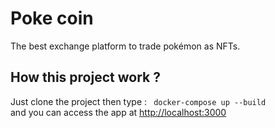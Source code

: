 # Poke coin

The best exchange platform to trade pokémon as NFTs.  
  
## How this project work ?

Just clone the project then type : `` docker-compose up --build``  
and you can access the app at [http://localhost:3000](http://localhost:3000)
